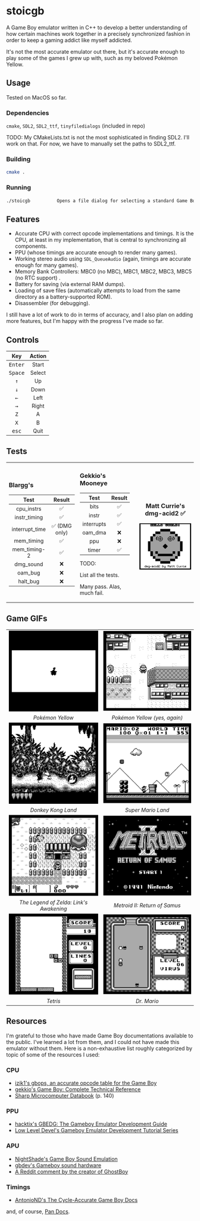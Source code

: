 # stoicgb

A Game Boy emulator written in C++ to develop a better understanding of how certain machines work together in a 
precisely synchronized fashion in order to keep a gaming addict like myself addicted. 

It's not the most accurate emulator out there, but it's accurate enough to play some of the games I grew up with,
such as my beloved Pokémon Yellow.

## Usage
Tested on MacOS so far.
### Dependencies
`cmake`, `SDL2`, `SDL2_ttf`, `tinyfiledialogs` (included in repo)

TODO: My CMakeLists.txt is not the most sophisticated in finding SDL2. I'll work on that.
For now, we have to manually set the paths to SDL2_ttf.

### Building
```bash
cmake . 
```

### Running
```bash
./stoicgb          Opens a file dialog for selecting a standard Game Boy ROM
```

## Features
- Accurate CPU with correct opcode implementations and timings. It is the CPU, at least in my implementation, that is 
  central to synchronizing all components.
- PPU (whose timings are accurate enough to render many games).
- Working stereo audio using `SDL_QueueAudio` (again, timings are accurate enough for many games).
- Memory Bank Controllers: MBC0 (no MBC), MBC1, MBC2, MBC3, MBC5 (no RTC support) .
- Battery for saving (via external RAM dumps).
- Loading of save files (automatically attempts to load from the same directory as a battery-supported ROM).
- Disassembler (for debugging).

I still have a lot of work to do in terms of accuracy, and I also plan on adding more features, but I'm happy with the 
progress I've made so far. 

## Controls
|       Key        | Action |
|:----------------:|:------:|
| <kbd>Enter</kbd> | Start  |
| <kbd>Space</kbd> | Select |
|   <kbd>↑</kbd>   |   Up   |
|   <kbd>↓</kbd>   |  Down  |
|   <kbd>←</kbd>   |  Left  |
|   <kbd>→</kbd>   | Right  |
|   <kbd>Z</kbd>   |   A    |
|   <kbd>X</kbd>   |   B    |
|  <kbd>esc</kbd>  |  Quit  |

## Tests 
<table>
<tr>
<td>

### Blargg's
|      Test      |    Result    |
|:--------------:|:------------:|
|   cpu_instrs   |      ✅       |
|  instr_timing  |      ✅       |
| interrupt_time | ✅ (DMG only) |
|   mem_timing   |      ✅       |
|  mem_timing-2  |      ✅       |
|   dmg_sound    |      ❌       |
|    oam_bug     |      ❌       |
|    halt_bug    |      ❌       |

</td>
<td>

### Gekkio's Mooneye
|    Test    | Result | 
|:----------:|:-----:|
|    bits    |   ✅   |
|   instr    |   ✅   |
| interrupts |   ✅   |
|  oam_dma   |   ❌   |
|    ppu     |   ❌   |
|   timer    |   ✅   |

TODO: 

List all the tests.

Many pass. Alas, much fail.


</td>

<td colspan="2" style="text-align: center;">

### Matt Currie's dmg-acid2 ✅
<div style="text-align: center;">
    <img src="gifs/dmg-acid2.png" width="350"/>
</div>

</td>
</tr>
</table>

## Game GIFs
|                                                |                                   |
|:----------------------------------------------:|:---------------------------------:|
|          ![Pikachu](gifs/pikachu.gif)          |   ![Pokémon](gifs/pkmntech.gif)   | 
|                *Pokémon Yellow*                |   *Pokémon Yellow (yes, again)*   |
|          ![DK Land](gifs/dkland.gif)           | ![Super Mario Land](gifs/sml.gif) | 
|               *Donkey Kong Land*               |        *Super Mario Land*         |
| ![linksawakening.gif](gifs/linksawakening.gif) | ![metroid.gif](gifs/metroid.gif)  | 
|    *The Legend of Zelda: Link's Awakening*     |   *Metroid II: Return of Samus*   |
|         ![tetris.gif](gifs/tetris.gif)         | ![drmario.gif](gifs/drmario.gif)  |
|                    *Tetris*                    |            *Dr. Mario*            |


## Resources
I'm grateful to those who have made Game Boy documentations available to the public. I've learned a lot from 
them, and I could not have made this emulator without them. Here is a non-exhaustive list roughly categorized by 
topic of some of the resources I used:

### CPU
- [izik1's gbops, an accurate opcode table for the Game Boy](https://izik1.github.io/gbops/index.html)
- [gekkio's Game Boy: Complete Technical Reference](https://gekkio.fi/files/gb-docs/gbctr.pdf)
- [Sharp Microcomputer Databook](http://bitsavers.trailing-edge.com/components/sharp/_dataBooks/1996_Sharp_Microcomputer_Data_Book.pdf) (p. 140)

### PPU
- [hacktix's GBEDG: The Gameboy Emulator Development Guide](https://hacktix.github.io/GBEDG/ppu/)
- [Low Level Devel's Gameboy Emulator Development Tutorial Series](https://www.youtube.com/playlist?list=PLVxiWMqQvhg_yk4qy2cSC3457wZJga_e5)

### APU
- [NightShade's Game Boy Sound Emulation](https://nightshade256.github.io/2021/03/27/gb-sound-emulation.html)
- [gbdev's Gameboy sound hardware](https://gbdev.gg8.se/wiki/articles/Gameboy_sound_hardware)
- [A Reddit comment by the creator of GhostBoy](https://www.reddit.com/r/EmuDev/comments/5gkwi5/comment/dat3zni/)

### Timings 
- [AntonioND's The Cycle-Accurate Game Boy Docs](https://github.com/AntonioND/giibiiadvance/blob/master/docs/TCAGBD.pdf)

and, of course, [Pan Docs](https://gbdev.io/pandocs/).
